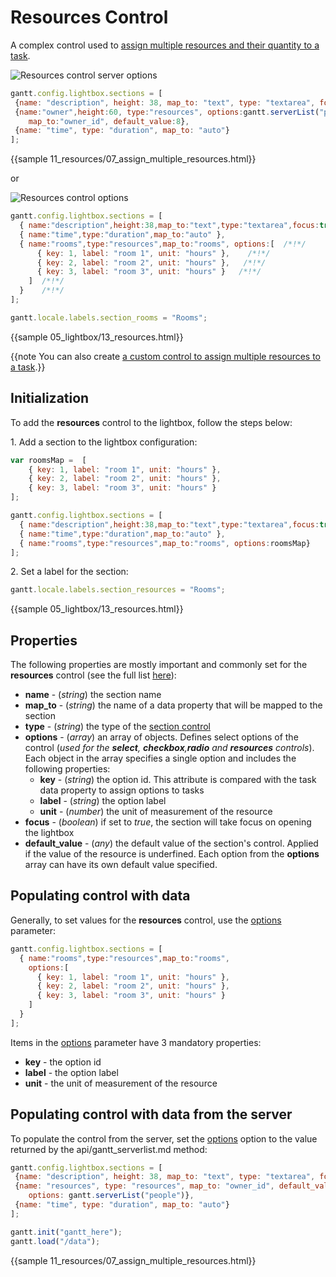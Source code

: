 Resources Control
===================

A complex control used to [assign multiple resources and their quantity to a task](desktop/resource_management.md#assigningresources).

![Resources control server options](desktop/resources_control.png)

~~~js
gantt.config.lightbox.sections = [
 {name: "description", height: 38, map_to: "text", type: "textarea", focus: true},
 {name:"owner",height:60, type:"resources", options:gantt.serverList("people"),   /*!*/
 	map_to:"owner_id", default_value:8},                                 /*!*/
 {name: "time", type: "duration", map_to: "auto"}
];
~~~

{{sample 	11_resources/07_assign_multiple_resources.html}}

or

![Resources control options](desktop/resources_control2.png)

~~~js
gantt.config.lightbox.sections = [
  { name:"description",height:38,map_to:"text",type:"textarea",focus:true },
  { name:"time",type:"duration",map_to:"auto" },
  { name:"rooms",type:"resources",map_to:"rooms", options:[  /*!*/
  	  { key: 1, label: "room 1", unit: "hours" },    /*!*/
	  { key: 2, label: "room 2", unit: "hours" },   /*!*/
	  { key: 3, label: "room 3", unit: "hours" }   /*!*/
    ]  /*!*/
  }	   /*!*/
];

gantt.locale.labels.section_rooms = "Rooms";
~~~

{{sample  05_lightbox/13_resources.html}}

{{note You can also create [a custom control to assign multiple resources to a task](desktop/custom_editor.md#customthirdpartyeditor).}}

Initialization
------------

To add the **resources** control to the lightbox, follow the steps below:

1\. Add a section to the lightbox configuration:

~~~js
var roomsMap =  [
	{ key: 1, label: "room 1", unit: "hours" },
	{ key: 2, label: "room 2", unit: "hours" },
	{ key: 3, label: "room 3", unit: "hours" }
];

gantt.config.lightbox.sections = [
  { name:"description",height:38,map_to:"text",type:"textarea",focus:true },
  { name:"time",type:"duration",map_to:"auto" },
  { name:"rooms",type:"resources",map_to:"rooms", options:roomsMap}	   /*!*/
];
~~~

2\. Set a label for the section:

~~~js
gantt.locale.labels.section_resources = "Rooms";
~~~

{{sample 05_lightbox/13_resources.html}}


Properties
-------------

The following properties are mostly important and commonly set for the **resources** control (see the full list [here](api/gantt_lightbox_config.md)):

- **name** - (*string*) the section name 
- **map_to** - (*string*) the name of a data property that will be mapped to the section
- **type** - (*string*) the type of the [section control](desktop/default_edit_form.md#lightboxcontrols)
- **options** - (*array*) an array of objects. Defines select options of the control (*used for the **select**, **checkbox**,**radio** and **resources**  controls*). 
Each object in the array specifies a single option and includes the following properties:
	- **key** - (*string*) the option id. This attribute is compared with the task data property to assign options to tasks
	- **label** - (*string*) the option label
    - **unit** - (*number*) the unit of measurement of the resource
- **focus** - (*boolean*) if set to *true*, the section will take focus on opening the lightbox
- **default_value** - (*any*) the default value of the section's control. Applied if the value of the resource is underfined. Each option from the **options** array can have its own default value specified.


Populating control with data
-------------------------------

Generally, to set values for the **resources** control, use the [options](api/gantt_lightbox_config.md) parameter:

~~~js
gantt.config.lightbox.sections = [
  { name:"rooms",type:"resources",map_to:"rooms",
  	options:[
  	  { key: 1, label: "room 1", unit: "hours" },   
	  { key: 2, label: "room 2", unit: "hours" },   
	  { key: 3, label: "room 3", unit: "hours" }  
    ]  
  }	   
];
~~~

Items in the [options](api/gantt_lightbox_config.md) parameter have 3 mandatory properties:

- **key** - the option id
- **label** - the option label
- **unit** - the unit of measurement of the resource

Populating control with data from the server
---------------------------------------------

To populate the control from the server, set the [options](api/gantt_lightbox_config.md) option to the value returned by the api/gantt_serverlist.md method:

~~~js
gantt.config.lightbox.sections = [
 {name: "description", height: 38, map_to: "text", type: "textarea", focus: true},
 {name: "resources", type: "resources", map_to: "owner_id", default_value:8,
 	options: gantt.serverList("people")},
 {name: "time", type: "duration", map_to: "auto"}
];

gantt.init("gantt_here");
gantt.load("/data");
~~~

{{sample 11_resources/07_assign_multiple_resources.html}}


